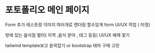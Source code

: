 # 포토폴리오 메인 페이지

Form 추가 레스토랑 이미지 여러개로 랜더링 할수있게 form UI/UX 작업 ( 미정)

방에 있는 음식점 필터( 지역 ,음식 분야 , 태그 등등)
UI/UX 예제 찾기

tailwind template보고 윤곽잡기 or
bootstrap 테마 구매 고민
